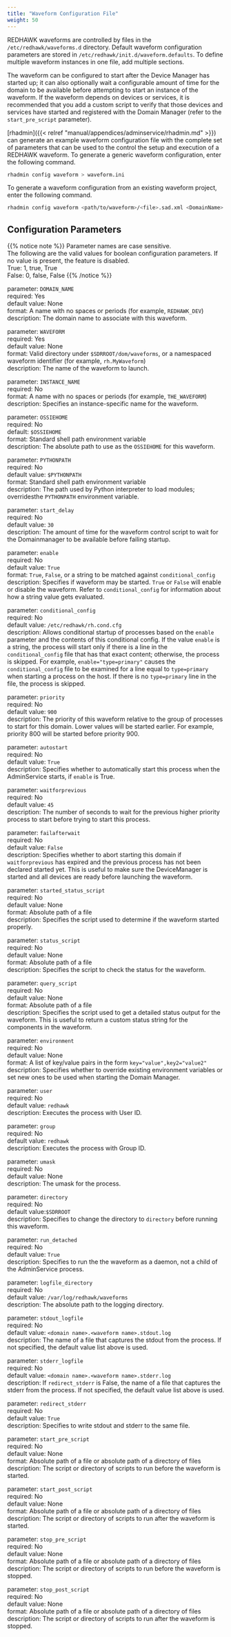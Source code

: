 ```yaml
---
title: "Waveform Configuration File"
weight: 50
---
```


REDHAWK waveforms are controlled by files in the `/etc/redhawk/waveforms.d` directory. Default waveform configuration parameters are stored in `/etc/redhawk/init.d/waveform.defaults`. To define multiple waveform instances in one file, add multiple sections.

The waveform can be configured to start after the Device Manager has started up; it can also optionally wait a configurable amount of time for the domain to be available before attempting to start an instance of the waveform. If the waveform depends on devices or services, it is recommended that you add a custom script to verify that those devices and services have started and registered with the Domain Manager (refer to the `start_pre_script` parameter).

[rhadmin]({{< relref "manual/appendices/adminservice/rhadmin.md" >}}) can generate an example waveform configuration file with the complete set of parameters that can be used to the control the setup and execution of a REDHAWK waveform. To generate a generic waveform configuration, enter the following command.
```sh
rhadmin config waveform > waveform.ini
```
To generate a waveform configuration from an existing waveform project, enter the following command.
```sh
rhadmin config waveform <path/to/waveform>/<file>.sad.xml <DomainName> > waveform.ini
```

## Configuration Parameters

{{% notice note %}}
Parameter names are case sensitive.  
The following are the valid values for boolean configuration parameters. If no value is present, the feature is disabled.  
True: 1, true, True  
False: 0, false, False
{{% /notice %}}


parameter: `DOMAIN_NAME`  
required: Yes  
default value: None  
format: A name with no spaces or periods (for example, `REDHAWK_DEV`)  
description: The domain name to associate with this waveform.

parameter: `WAVEFORM`  
required: Yes  
default value: None  
format: Valid directory under `$SDRROOT/dom/waveforms`, or a namespaced waveform identifier (for example, `rh.MyWaveform`)  
description: The name of the waveform to launch.

parameter: `INSTANCE_NAME`  
required: No  
format: A name with no spaces or periods (for example, `THE_WAVEFORM`)  
description: Specifies an instance-specific name for the waveform.

parameter: `OSSIEHOME`  
required: No  
default: `$OSSIEHOME`  
format: Standard shell path environment variable  
description: The absolute path to use as the `OSSIEHOME` for this waveform.

parameter: `PYTHONPATH`  
required: No  
default value: `$PYTHONPATH`  
format: Standard shell path environment variable  
description: The path used by Python interpreter to load modules; overridesthe  `PYTHONPATH` environment variable.

parameter: `start_delay`  
required: No  
default value: `30`  
description: The amount of time for the waveform control script to wait for the Domainmanager to be available before failing startup.

parameter: `enable`  
required: No  
default value: `True`  
format: `True`, `False`, or a string to be matched against `conditional_config`  
description: Specifies if waveform may be started. `True` or `False` will enable or disable the waveform. Refer to `conditional_config` for information about how a string value gets evaluated.

parameter: `conditional_config`  
required: No  
default value: `/etc/redhawk/rh.cond.cfg`  
description: Allows conditional startup of processes based on the `enable` parameter and the contents of this conditional config. If the value `enable` is a string, the process will start only if there is a line in the `conditional_config` file that has that exact content; otherwise, the process is skipped. For example, `enable="type=primary"` causes the `conditional_config` file to be examined for a line equal to `type=primary` when starting a process on the host. If there is no `type=primary` line in the file, the process is skipped.

parameter: `priority`  
required: No  
default value: `900`  
description: The priority of this waveform relative to the group of processes to start for this domain. Lower values will be started earlier. For example, priority 800 will be started before priority 900.

parameter: `autostart`  
required: No  
default value: `True`  
description: Specifies whether to automatically start this process when the AdminService starts, if `enable` is True.

parameter: `waitforprevious`  
required: No  
default value: `45`  
description: The number of seconds to wait for the previous higher priority process to start before trying to start this process.

parameter: `failafterwait`  
required: No  
default value: `False`  
description: Specifies whether to abort starting this domain if `waitforprevious` has expired and the previous process has not been declared started yet. This is useful to make sure the DeviceManager is started and all devices are ready before launching the waveform.

parameter: `started_status_script`  
required: No  
default value: None  
format: Absolute path of a file  
description: Specifies the script used to determine if the waveform started properly.

parameter: `status_script`  
required: No  
default value: None  
format: Absolute path of a file  
description: Specifies the script to check the status for the waveform.

parameter: `query_script`  
required: No  
default value: None  
format: Absolute path of a file  
description: Specifies the script used to get a detailed status output for the waveform. This is useful to return a custom status string for the components in the waveform.

parameter: `environment`  
required: No  
default value: None  
format: A list of key/value pairs in the form `key="value",key2="value2"`  
description: Specifies whether to override existing environment variables or set new ones to be used when starting the Domain Manager.

parameter: `user`  
required: No  
default value: `redhawk`  
description: Executes the process with User ID.

parameter: `group`  
required: No  
default value: `redhawk`  
description: Executes the process with Group ID.

parameter: `umask`  
required: No  
default value: None  
description: The umask for the process.

parameter: `directory`  
required: No  
default value:`$SDRROOT`  
description: Specifies to change the directory to `directory` before running this waveform.

parameter: `run_detached`  
required: No  
default value: `True`  
description: Specifies to run the the waveform as a daemon, not a child of the AdminService process.

parameter: `logfile_directory`  
required: No  
default value: `/var/log/redhawk/waveforms`  
description: The absolute path to the logging directory.

parameter: `stdout_logfile`  
required: No  
default value: `<domain name>.<waveform name>.stdout.log`  
description: The name of a file that captures the stdout from the process. If not specified, the default value list above is used.

parameter: `stderr_logfile`  
required: No  
default value: `<domain name>.<waveform name>.stderr.log`  
description: If `redirect_stderr` is False, the name of a file that captures the stderr from the process. If not specified, the default value list above is used.

parameter: `redirect_stderr`  
required: No  
default value: `True`  
description: Specifies to write stdout and stderr to the same file.

parameter: `start_pre_script`  
required: No  
default value: None  
format: Absolute path of a file or absolute path of a directory of files  
description: The script or directory of scripts to run before the waveform is started.

parameter: `start_post_script`  
required: No  
default value: None  
format: Absolute path of a file or absolute path of a directory of files  
description: The script or directory of scripts to run after the waveform is started.

parameter: `stop_pre_script`  
required: No  
default value: None  
format: Absolute path of a file or absolute path of a directory of files  
description: The script or directory of scripts to run before the waveform is stopped.

parameter: `stop_post_script`  
required: No  
default value: None  
format: Absolute path of a file or absolute path of a directory of files  
description: The script or directory of scripts to run after the waveform is stopped.
